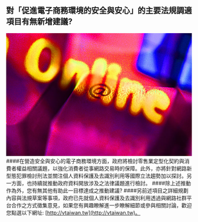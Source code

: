 ## 對「促進電子商務環境的安全與安心」的主要法規調適項目有無新增建議?
![](GRL1873.JPG)
####在營造安全與安心的電子商務環境方面，政府將檢討零售業定型化契約與消費者權益相關議題，以強化消費者從事網路交易時的保障。此外，亦將針對網路新型態犯罪檢討刑法並關注個人資料保護及去識別利用等國際立法趨勢加以探討。另一方面，也持續就推動政府資料開放涉及之法律議題進行檢討。
####除上述推動作為外，您有無其他有助此一目標達成之推動建議?
####另前述項目之詳細規劃內容與法規草案等事項，政府已先就個人資料保護及去識別利用透過與網路社群平台合作之方式徵集意見，如果您有興趣瞭解進一步瞭解細節或參與相關討論，歡迎您點選以下網址: [http://vtaiwan.tw](http://vtaiwan.tw)。
